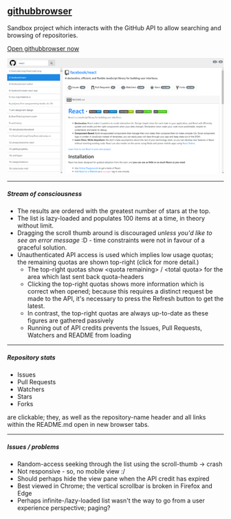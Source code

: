 ## [githubbrowser](https://github.com/easyTree/githubbrowser)

Sandbox project which interacts with the GitHub API to allow searching and browsing of repositories.

[Open githubbrowser now](https://easytree.github.io/githubbrowser)

![Screenshot of githubbrowser](docs/githubbrowser_screenshot.png)

---
##### Stream of consciousness
  - The results are ordered with the greatest number of stars at the top.
  - The list is lazy-loaded and populates 100 items at a time, in theory without limit.
  - Dragging the scroll thumb around is discouraged *unless you'd like to see an error message* :D - time constraints were not in favour of a graceful solution.
  - Unauthenticated API access is used which implies low usage quotas; the remaining quotas are shown top-right (click for more detail.)
    - The top-right quotas show &lt;quota remaining&gt; / &lt;total quota&gt; for the area which last sent back quota-headers
    - Clicking the top-right quotas shows more information which is correct when opened; because this requires a distinct request be made to the API, it's necessary to press the Refresh button to get the latest.
    - In contrast, the top-right quotas are always up-to-date as these figures are gathered passively
    - Running out of API credits prevents the Issues, Pull Requests, Watchers and README from loading

---

##### Repository stats
  - Issues
  - Pull Requests
  - Watchers
  - Stars
  - Forks

are clickable; they, as well as the repository-name header and all links within the README.md open in new browser tabs.

---

##### Issues / problems
  - Random-access seeking through the list using the scroll-thumb -> crash
  - Not responsive - so, no mobile view :/
  - Should perhaps hide the view pane when the API credit has expired
  - Best viewed in Chrome; the vertical scrollbar is broken in Firefox and Edge
  - Perhaps infinite-/lazy-loaded list wasn't the way to go from a user experience perspective; paging?




